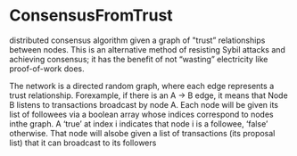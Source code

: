 # ConsensusFromTrust
distributed consensus algorithm given a graph of "trust” relationships between nodes. This is an alternative method of resisting Sybil attacks and achieving consensus; it has the benefit of not “wasting” electricity like proof-of-work does.


The network is a directed random graph, where each edge represents a trust relationship. Forexample, if there is an A → B edge, it means that Node B listens to transactions broadcast by node A.
Each node will be given its list of followees via a boolean array whose indices correspond to nodes inthe graph. A ‘true’ at index i indicates that node i is a followee, ‘false’ otherwise. That node will alsobe given a list of transactions (its proposal list) that it can broadcast to its followers

